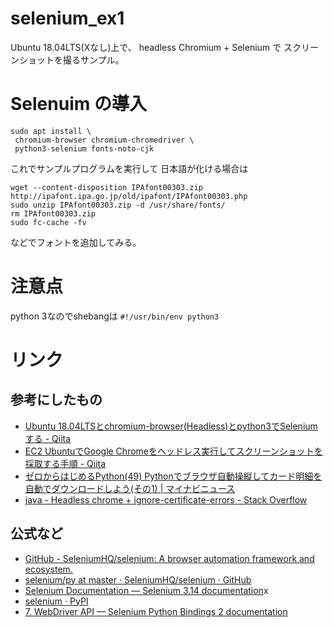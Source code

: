 # selenium_ex1

Ubuntu 18.04LTS(Xなし)上で、
headless Chromium + Selenium で
スクリーンショットを撮るサンプル。

# Selenuim の導入

```
sudo apt install \
 chromium-browser chromium-chromedriver \
 python3-selenium fonts-noto-cjk
```

これでサンプルプログラムを実行して
日本語が化ける場合は

```
wget --content-disposition IPAfont00303.zip http://ipafont.ipa.go.jp/old/ipafont/IPAfont00303.php
sudo unzip IPAfont00303.zip -d /usr/share/fonts/
rm IPAfont00303.zip
sudo fc-cache -fv
```

などでフォントを追加してみる。

# 注意点

python 3なのでshebangは `#!/usr/bin/env python3`

# リンク

## 参考にしたもの
- [Ubuntu 18.04LTSとchromium-browser(Headless)とpython3でSeleniumする - Qiita](https://qiita.com/tabimoba/items/4ea3404416142187e645)
- [EC2 UbuntuでGoogle Chromeをヘッドレス実行してスクリーンショットを採取する手順 - Qiita](https://qiita.com/shinsaka/items/37436e256c813d277d6d)
- [ゼロからはじめるPython(49) Pythonでブラウザ自動操縦してカード明細を自動でダウンロードしよう(その1) | マイナビニュース](https://news.mynavi.jp/article/zeropython-49/)
- [java - Headless chrome + ignore-certificate-errors - Stack Overflow](https://stackoverflow.com/questions/45510973/headless-chrome-ignore-certificate-errors)

## 公式など
- [GitHub - SeleniumHQ/selenium: A browser automation framework and ecosystem.](https://github.com/SeleniumHQ/selenium)
- [selenium/py at master · SeleniumHQ/selenium · GitHub](https://github.com/SeleniumHQ/selenium/tree/master/py)
- [Selenium Documentation — Selenium 3.14 documentation](https://seleniumhq.github.io/selenium/docs/api/py/api.html)x
- [selenium · PyPI](https://pypi.org/project/selenium/)
- [7. WebDriver API — Selenium Python Bindings 2 documentation](https://selenium-python.readthedocs.io/api.html#module-selenium.webdriver.common.action_chains)
